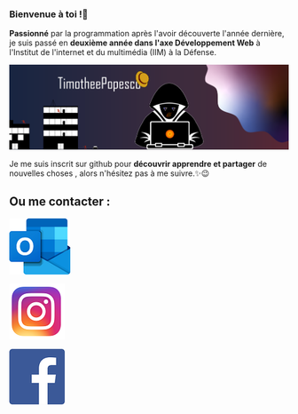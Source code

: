 ### Bienvenue à toi !👋

__Passionné__ par la programmation après l'avoir découverte l'année dernière, je suis passé en __deuxième année dans l'axe Développement Web__ à l'Institut de l'internet et du multimédia (IIM) à la Défense.

![](https://github.com/TimotheePopesco/TimotheePopesco/blob/main/bannieregit.png)

Je me suis inscrit sur github pour __découvrir apprendre et partager__ de nouvelles choses , alors n'hésitez pas à me suivre.✨😉

## Ou me contacter :

![](https://github.com/TimotheePopesco/TimotheePopesco/blob/main/Outlook.png )


![](https://github.com/TimotheePopesco/TimotheePopesco/blob/main/Instagram.png)


![](https://github.com/TimotheePopesco/TimotheePopesco/blob/main/Facebook.png)
